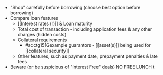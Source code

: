 - "Shop" carefully before borrowing (choose best option before borrowing)
- Compare loan features
	- [[Interest rates (r)]] & Loan maturity
	- Total cost of transaction - including application fees & any other charges (hidden costs)
	- Collateral requirements
		- #acctg151Gexample guarantors - [[asset(s)]] being used for [[collateral security]]
	- Other features, such as payment date, prepayment penalties & late fees
- Beware (or be suspicious of "Interest Free" deals) NO FREE LUNCH t